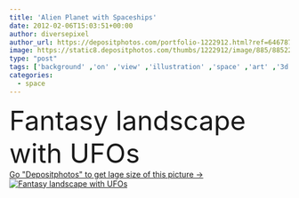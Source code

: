 ```yaml
---
title: 'Alien Planet with Spaceships'
date: 2012-02-06T15:03:51+00:00
author: diversepixel
author_url: https://depositphotos.com/portfolio-1222912.html?ref=64678756
image: https://static8.depositphotos.com/thumbs/1222912/image/885/8852268/api_thumb_450.jpg?forcejpeg=true
type: "post"
tags: ['background' ,'on' ,'view' ,'illustration' ,'space' ,'art' ,'3d' ,'landscape' ,'star' ,'fantasy' ,'city' ,'futuristic' ,'fingers' ,'digital' ,'with' ,'wallpaper' ,'planet' ,'world' ,'artwork' ,'science' ,'future' ,'ship' ,'landscapes' ,'universe' ,'fiction' ,'alien' ,'rendering' ,'ufo' ,'of' ,'ladies' ,'de' ,'spaceship' ,'aliens' ,'spaceships' ,'paisaje' ,'science fiction' ,'future city' ]
categories: 
  - space
---
```

<div aling="center">
            <font size="60"> Fantasy landscape with UFOs</font>   
</div>
<div>
    <a href='https://depositphotos.com/8852268/stock-photo-alien-planet-with-spaceships.html?ref=64678756' target=_blank > Go "Depositphotos" to get lage size of this picture ->
        <img href='https://depositphotos.com/8852268/stock-photo-alien-planet-with-spaceships.html?ref=64678756' src='https://static8.depositphotos.com/1222912/885/i/950/depositphotos_8852268-stock-photo-alien-planet-with-spaceships.jpg?forcejpeg=true' alt='Fantasy landscape with UFOs' >
    </a>
</div>

